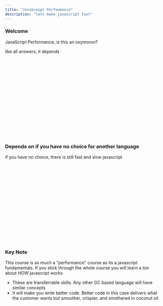 ```yaml
---
title: "JavaScwipt Perfowmance"
description: "lets make javascript fast"
---
```


### Welcome
JavaScript Performance, is this an oxymoron?

like all answers, it depends

<br/>
<br/>
<br/>
<br/>
<br/>
<br/>
<br/>
<br/>
<br/>
<br/>
<br/>
<br/>
<br/>
<br/>
<br/>

### Depends on if you have no choice for another language
if you have no choice, there is still fast and slow javascript

<br/>
<br/>
<br/>
<br/>
<br/>
<br/>
<br/>
<br/>
<br/>
<br/>
<br/>
<br/>
<br/>
<br/>
<br/>

### Key Note
This course is as much a "performance" course as its a javascript fundamentals.
If you stick through the whole course you will learn a ton about _HOW_
javascript works

* These are transferrable skills.  Any other GC based language will have similar concepts
* It will make you write better code.  Better code in this case delivers what
  the customer wants but smoother, crispier, and smothered in coconut oil

<br/>
<br/>
<br/>
<br/>
<br/>
<br/>
<br/>
<br/>
<br/>
<br/>
<br/>
<br/>
<br/>
<br/>
<br/>


